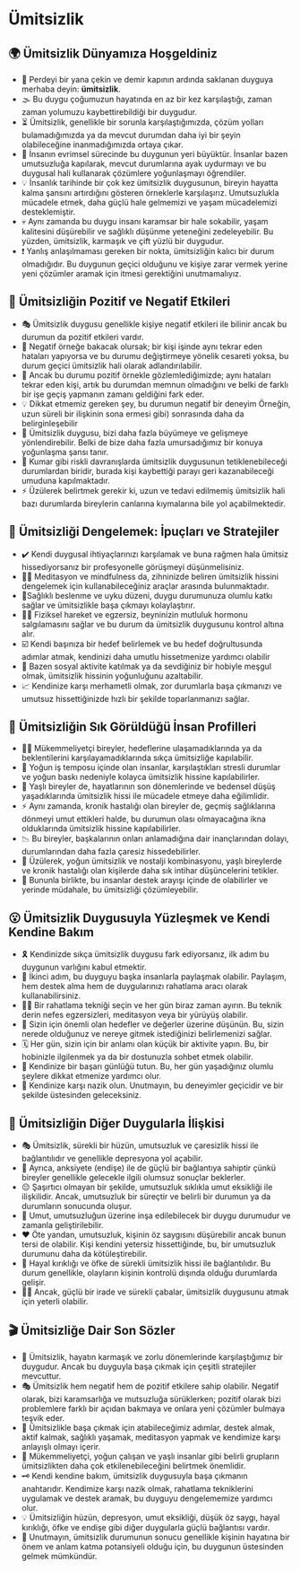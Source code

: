 # Ümitsizlik

## 🌍 Ümitsizlik Dünyamıza Hoşgeldiniz

* 🚪 Perdeyi bir yana çekin ve demir kapının ardında saklanan duyguya merhaba deyin: **ümitsizlik**.
* 🌫 Bu duygu çoğumuzun hayatında en az bir kez karşılaştığı, zaman zaman yolumuzu kaybettirebildiği bir duygudur.
* ⏳ Ümitsizlik, genellikle bir sorunla karşılaştığımızda, çözüm yolları bulamadığımızda ya da mevcut durumdan daha iyi bir şeyin olabileceğine inanmadığımızda ortaya çıkar.
* 🌳 İnsanın evrimsel sürecinde bu duygunun yeri büyüktür. İnsanlar bazen umutsuzluğa kapılarak, mevcut durumlarına ayak uydurmayı ve bu duygusal hali kullanarak çözümlere yoğunlaşmayı öğrendiler.
* 💡 İnsanlık tarihinde bir çok kez ümitsizlik duygusunun, bireyin hayatta kalma şansını artırdığını gösteren örneklerle karşılaşırız. Umutsuzlukla mücadele etmek, daha güçlü hale gelmemizi ve yaşam mücadelemizi desteklemiştir.
* 💀 Aynı zamanda bu duygu insanı karamsar bir hale sokabilir, yaşam kalitesini düşürebilir ve sağlıklı düşünme yeteneğini zedeleyebilir. Bu yüzden, ümitsizlik, karmaşık ve çift yüzlü bir duygudur.
* ❗ Yanlış anlaşılmaması gereken bir nokta, ümitsizliğin kalıcı bir durum olmadığıdır. Bu duygunun geçici olduğunu ve kişiye zarar vermek yerine yeni çözümler aramak için itmesi gerektiğini unutmamalıyız.

## 💫 Ümitsizliğin Pozitif ve Negatif Etkileri

* 🎭 Ümitsizlik duygusu genellikle kişiye negatif etkileri ile bilinir ancak bu durumun da pozitif etkileri vardır.
* 🔧 Negatif örneğe bakacak olursak; bir kişi işinde aynı tekrar eden hataları yapıyorsa ve bu durumu değiştirmeye yönelik cesareti yoksa, bu durum geçici ümitsizlik hali olarak adlandırılabilir.
* 🌈 Ancak bu durumu pozitif örnekle gözlemlediğimizde; aynı hataları tekrar eden kişi, artık bu durumdan memnun olmadığını ve belki de farklı bir işe geçiş yapmanın zamanı geldiğini fark eder.
* 💡 Dikkat etmemiz gereken şey, bu durumun negatif bir deneyim Örneğin, uzun süreli bir ilişkinin sona ermesi gibi) sonrasında daha da belirginleşebilir
* 🌹 Ümitsizlik duygusu, bizi daha fazla büyümeye ve gelişmeye yönlendirebilir. Belki de bize daha fazla umursadığımız bir konuya yoğunlaşma şansı tanır.
* 🎲 Kumar gibi riskli davranışlarda ümitsizlik duygusunun tetiklenebileceği durumlardan biridir, burada kişi kaybettiği parayı geri kazanabileceği umuduna kapılmaktadır.
* ⚡ Üzülerek belirtmek gerekir ki, uzun ve tedavi edilmemiş ümitsizlik hali bazı durumlarda bireylerin canlarına kıymalarına bile yol açabilmektedir.

## 🚀 Ümitsizliği Dengelemek: İpuçları ve Stratejiler

* ✔️ Kendi duygusal ihtiyaçlarınızı karşılamak ve buna rağmen hala ümitsiz hissediyorsanız bir profesyonelle görüşmeyi düşünmelisiniz.
* 🧘‍♀️ Meditasyon ve mindfulness da, zihninizde beliren ümitsizlik hissini dengelemek için kullanabileceğiniz araçlar arasında bulunmaktadır.
* 🍎Sağlıklı beslenme ve uyku düzeni, duygu durumunuza olumlu katkı sağlar ve ümitsizlikle başa çıkmayı kolaylaştırır.
* 🚴‍♀️ Fiziksel hareket ve egzersiz, beyninizin mutluluk hormonu salgılamasını sağlar ve bu durum da ümitsizlik duygusunu kontrol altına alır.
* ☑️ Kendi başınıza bir hedef belirlemek ve bu hedef doğrultusunda adımlar atmak, kendinizi daha umutlu hissetmenize yardımcı olabilir
* 💃 Bazen sosyal aktivite katılmak ya da sevdiğiniz bir hobiyle meşgul olmak, ümitsizlik hissinin yoğunluğunu azaltabilir.
* 📈 Kendinize karşı merhametli olmak, zor durumlarla başa çıkmanızı ve umutsuz hissettiğinizde hızlı bir şekilde toparlanmanızı sağlar.

## 🔎 Ümitsizliğin Sık Görüldüğü İnsan Profilleri

* 👩‍🎓 Mükemmeliyetçi bireyler, hedeflerine ulaşamadıklarında ya da beklentilerini karşılayamadıklarında sıkça ümitsizliğe kapılabilir.
* 💼 Yoğun iş temposu içinde olan insanlar, karşılaştıkları stresli durumlar ve yoğun baskı nedeniyle kolayca ümitsizlik hissine kapılabilirler.
* 🧓 Yaşlı bireyler de, hayatlarının son dönemlerinde ve bedensel düşüş yaşadıklarında ümitsizlik hissi ile mücadele etmeye daha eğilimlidir.
* ⚡ Aynı zamanda, kronik hastalığı olan bireyler de, geçmiş sağlıklarına dönmeyi umut ettikleri halde, bu durumun olası olmayacağına ikna olduklarında ümitsizlik hissine kapılabilirler.
* 📉 Bu bireyler, başkalarının onları anlamadığına dair inançlarından dolayı, durumlarından daha fazla çaresiz hissedebilirler.
* 😬 Üzülerek, yoğun ümitsizlik ve nostalji kombinasyonu, yaşlı bireylerde ve kronik hastalığı olan kişilerde daha sık intihar düşüncelerini tetikler.
* 🙏 Bununla birlikte, bu insanlar destek arayışı içinde de olabilirler ve yerinde müdahale, bu ümitsizliği çözümleyebilir.

## 😮 Ümitsizlik Duygusuyla Yüzleşmek ve Kendi Kendine Bakım

* 🎗 Kendinizde sıkça ümitsizlik duygusu fark ediyorsanız, ilk adım bu duygunun varlığını kabul etmektir.
* 💬 İkinci adım, bu duyguyu başka insanlarla paylaşmak olabilir. Paylaşım, hem destek alma hem de duygularınızı rahatlama aracı olarak kullanabilirsiniz.
* 💆‍♂️ Bir rahatlama tekniği seçin ve her gün biraz zaman ayırın. Bu teknik derin nefes egzersizleri, meditasyon veya bir yürüyüş olabilir.
* 🎯 Sizin için önemli olan hedefler ve değerler üzerine düşünün. Bu, sizin nerede olduğunuz ve nereye gitmek istediğinizi belirlemenizi sağlar.
* 🗓 Her gün, sizin için bir anlamı olan küçük bir aktivite yapın. Bu, bir hobinizle ilgilenmek ya da bir dostunuzla sohbet etmek olabilir.
* 📘 Kendinize bir başarı günlüğü tutun. Bu, her gün yaşadığınız olumlu şeylere dikkat etmenize yardımcı olur.
* 🤗 Kendinize karşı nazik olun. Unutmayın, bu deneyimler geçicidir ve bir şekilde üstesinden geleceksiniz.

## 💓 Ümitsizliğin Diğer Duygularla İlişkisi

* 🎭 Ümitsizlik, sürekli bir hüzün, umutsuzluk ve çaresizlik hissi ile bağlantılıdır ve genellikle depresyona yol açabilir.
* 🔗 Ayrıca, anksiyete (endişe) ile de güçlü bir bağlantıya sahiptir çünkü bireyler genellikle gelecekle ilgili olumsuz sonuçlar beklerler.
* 😔 Şaşırtıcı olmayan bir şekilde, umutsuzluk sıklıkla umut eksikliği ile ilişkilidir. Ancak, umutsuzluk bir süreçtir ve belirli bir durumun ya da durumların sonucunda oluşur.
* 🙂 Umut, umutsuzluğun üzerine inşa edilebilecek bir duygu durumudur ve zamanla geliştirilebilir.
* ❤️ Öte yandan, umutsuzluk, kişinin öz saygısını düşürebilir ancak bunun tersi de olabilir. Kişi kendini yetersiz hissettiğinde, bu, bir umutsuzluk durumunu daha da kötüleştirebilir.
* 🤔 Hayal kırıklığı ve öfke de sürekli ümitsizlik hissi ile bağlantılıdır. Bu durum genellikle, olayların kişinin kontrolü dışında olduğu durumlarda gelişir.
* 🏋️‍♀️ Ancak, güçlü bir irade ve sürekli çabalar, ümitsizlik duygusunu atmak için yeterli olabilir.

## 🎬 Ümitsizliğe Dair Son Sözler

* 🥇 Ümitsizlik, hayatın karmaşık ve zorlu dönemlerinde karşılaştığımız bir duygudur. Ancak bu duyguyla başa çıkmak için çeşitli stratejiler mevcuttur.
* 🎭 Ümitsizlik hem negatif hem de pozitif etkilere sahip olabilir. Negatif olarak, bizi karamsarlığa ve mutsuzluğa sürüklerken; pozitif olarak bizi problemlere farklı bir açıdan bakmaya ve onlara yeni çözümler bulmaya teşvik eder.
* 💪 Ümitsizlikle başa çıkmak için atabileceğimiz adımlar, destek almak, aktif kalmak, sağlıklı yaşamak, meditasyon yapmak ve kendimize karşı anlayışlı olmayı içerir.
* 🚩 Mükemmeliyetçi, yoğun çalışan ve yaşlı insanlar gibi belirli grupların ümitsizlikten daha çok etkilenebileceğini belirtmek önemlidir.
* 🗝 Kendi kendine bakım, ümitsizlik duygusuyla başa çıkmanın anahtarıdır. Kendimize karşı nazik olmak, rahatlama tekniklerini uygulamak ve destek aramak, bu duyguyu dengelememize yardımcı olur.
* 💡 Ümitsizliğin hüzün, depresyon, umut eksikliği, düşük öz saygı, hayal kırıklığı, öfke ve endişe gibi diğer duygularla güçlü bağlantısı vardır.
* 🌈 Unutmayın, ümitsizlik durumunun sonucu genellikle kişinin hayatına bir önem ve anlam katma potansiyeli olduğu için, bu duygunun üstesinden gelmek mümkündür.
